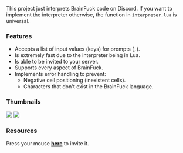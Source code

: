 This project just interprets BrainFuck code on Discord. If you want to implement the interpreter otherwise, the function in `interpreter.lua` is universal.

### Features
* Accepts a list of input values (keys) for prompts (`,`).
* Is extremely fast due to the interpreter being in Lua.
* Is able to be invited to your server.
* Supports every aspect of BrainFuck.
* Implements error handling to prevent:
  + Negative cell positioning (inexistent cells).
  + Characters that don't exist in the BrainFuck language.

### Thumbnails
![](https://user-images.githubusercontent.com/76060406/156677693-48044309-f29f-47ad-a0ab-6b837e6921c6.png)
![](https://user-images.githubusercontent.com/76060406/156677611-d4d3b772-9f85-47c6-9b3a-dc49e02859cc.png)

### Resources
Press your mouse [**here**](https://discord.com/api/oauth2/authorize?client_id=948707417905049600&permissions=139586817088&scope=bot%20applications.commands) to invite it.
